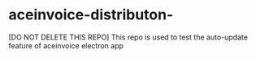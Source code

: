 # aceinvoice-distributon-
[DO NOT DELETE THIS REPO] This repo is used to test the  auto-update feature  of aceinvoice electron app
